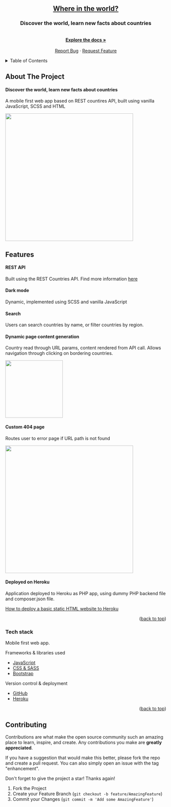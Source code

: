 <div id="top"></div>

<!-- PROJECT LOGO -->
<br />
<div align="center">
  <a href="https://where-in-the-world-bsbou.herokuapp.com/">
    <h2>Where in the world?</h2>
  </a>

  <h3 align="center">Discover the world, learn new facts about countries</h3>
    <a href="https://where-in-the-world-bsbou.herokuapp.com/">
    <h2Check it out!</h2>
  </a>
  <p align="center">
    <br />
    <a href="https://github.com/BsBou/where-in-the-world-"><strong>Explore the docs »</strong></a>
    <br />
    <br />
    <a href="https://github.com/BsBou/where-in-the-world-/issues">Report Bug</a>
    ·
    <a href="https://github.com/BsBou/where-in-the-world-/issues">Request Feature</a>
  </p>
</div>

<!-- TABLE OF CONTENTS -->
<details>
  <summary>Table of Contents</summary>
  <ol>
    <li>
      <a href="#about-the-project">About the project</a>
      <ul>
        <li><a href="#built-with">Tech stack</a></li>
      </ul>
    </li>
    <li><a href="#usage">Usage</a></li>
    <li><a href="#roadmap">Roadmap</a></li>
    <li><a href="#contributing">Contributing</a></li>
    <li><a href="#license">License</a></li>
    <li><a href="#acknowledgments">Contact & Acknowledgments</a></li>
  </ol>
</details>

<!-- ABOUT THE PROJECT -->
## About The Project

#### Discover the world, learn new facts about countries

A mobile first web app based on REST countires API, built using vanilla JavaScript, SCSS and HTML

<img src="https://user-images.githubusercontent.com/102613003/183885336-86215f33-c13d-4f58-8f5a-8a9de365a7ed.png" width='400'>

## Features

#### REST API
Built using the REST Countries API. Find more information <a href='https://restcountries.com/'>here<a/>

#### Dark mode
Dynamic, implemented using SCSS and vanilla JavaScript


#### Search
Users can search countries by name, or filter countries by region.

#### Dynamic page content generation
Country read through URL params, content rendered from API call.
Allows navigation through clicking on bordering countries.

<img src="https://user-images.githubusercontent.com/102613003/183891803-fe055ba7-de61-4d49-8922-00d2ea72c17b.gif" width="180">


#### Custom 404 page
Routes user to error page if URL path is not found

<img src="https://user-images.githubusercontent.com/102613003/183895618-f9a5c978-7e30-443f-99d3-ea892b1f4654.png" width='400'>



#### Deployed on Heroku
Application deployed to Heroku as PHP app, using dummy PHP backend file and composer.json file.

<a href='https://www.geeksforgeeks.org/how-to-deploy-a-basic-static-html-website-to-heroku/'>How to deploy a basic static HTML website to Heroku</a>

<p align="right">(<a href="#top">back to top</a>)</p>

### Tech stack

Mobile first web app.

Frameworks & libraries used
* [JavaScript](https://www.javascript.com/)
* [CSS & SASS](https://sass-lang.com/)
* [Bootstrap](https://getbootstrap.com/)

Version control & deployment
* [GitHub](https://github.com/RebeccaL23/trace)
* [Heroku](https://trace-game.herokuapp.com/)

<p align="right">(<a href="#top">back to top</a>)</p>

<!-- CONTRIBUTING -->
## Contributing

Contributions are what make the open source community such an amazing place to learn, inspire, and create. Any contributions you make are **greatly appreciated**.

If you have a suggestion that would make this better, please fork the repo and create a pull request. You can also simply open an issue with the tag "enhancement".

Don't forget to give the project a star! Thanks again!

1. Fork the Project
2. Create your Feature Branch (`git checkout -b feature/AmazingFeature`)
3. Commit your Changes (`git commit -m 'Add some AmazingFeature'`)


